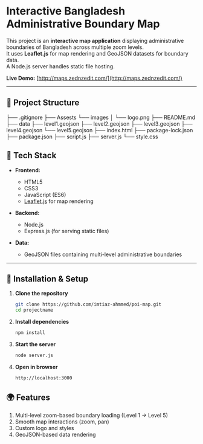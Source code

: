 # Interactive Bangladesh Administrative Boundary Map

This project is an **interactive map application** displaying administrative boundaries of Bangladesh across multiple zoom levels.  
It uses **Leaflet.js** for map rendering and GeoJSON datasets for boundary data.  
A Node.js server handles static file hosting.

**Live Demo:** [http://maps.zednzedit.com/](http://maps.zednzedit.com/)

---

## 📂 Project Structure

├── .gitignore
├── Assests
└── images
│ └── logo.png
├── README.md
├── data
├── level1.geojson
├── level2.geojson
├── level3.geojson
├── level4.geojson
└── level5.geojson
├── index.html
├── package-lock.json
├── package.json
├── script.js
├── server.js
└── style.css

## 🚀 Tech Stack

- **Frontend:**

  - HTML5
  - CSS3
  - JavaScript (ES6)
  - [Leaflet.js](https://leafletjs.com/) for map rendering

- **Backend:**

  - Node.js
  - Express.js (for serving static files)

- **Data:**
  - GeoJSON files containing multi-level administrative boundaries

---

## 🔧 Installation & Setup

1. **Clone the repository**
   ```bash
   git clone https://github.com/imtiaz-ahmmed/poi-map.git
   cd projectname
   ```
2. **Install dependencies**
   ```bash
   npm install
   ```
3. **Start the server**
   ```bash
   node server.js
   ```
4. **Open in browser**
   ```bash
   http://localhost:3000
   ```

## 🌍 Features

1. Multi-level zoom-based boundary loading (Level 1 → Level 5)
2. Smooth map interactions (zoom, pan)
3. Custom logo and styles
4. GeoJSON-based data rendering
